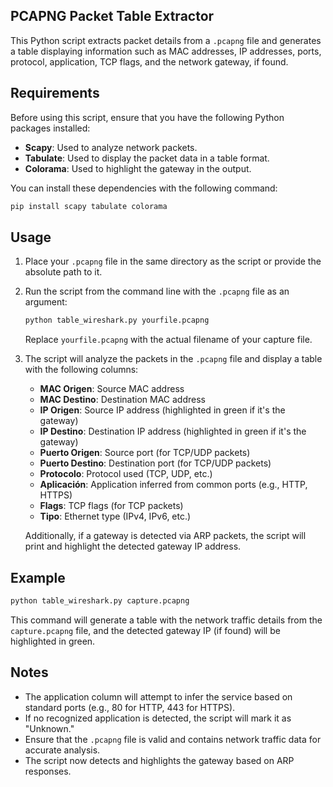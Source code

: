 ## PCAPNG Packet Table Extractor

This Python script extracts packet details from a `.pcapng` file and generates a table displaying information such as MAC addresses, IP addresses, ports, protocol, application, TCP flags, and the network gateway, if found.

## Requirements

Before using this script, ensure that you have the following Python packages installed:

- **Scapy**: Used to analyze network packets.
- **Tabulate**: Used to display the packet data in a table format.
- **Colorama**: Used to highlight the gateway in the output.

You can install these dependencies with the following command:

```bash
pip install scapy tabulate colorama
```

## Usage

1. Place your `.pcapng` file in the same directory as the script or provide the absolute path to it.
   
2. Run the script from the command line with the `.pcapng` file as an argument:

   ```bash
   python table_wireshark.py yourfile.pcapng
   ```

   Replace `yourfile.pcapng` with the actual filename of your capture file.

3. The script will analyze the packets in the `.pcapng` file and display a table with the following columns:

   - **MAC Origen**: Source MAC address
   - **MAC Destino**: Destination MAC address
   - **IP Origen**: Source IP address (highlighted in green if it's the gateway)
   - **IP Destino**: Destination IP address (highlighted in green if it's the gateway)
   - **Puerto Origen**: Source port (for TCP/UDP packets)
   - **Puerto Destino**: Destination port (for TCP/UDP packets)
   - **Protocolo**: Protocol used (TCP, UDP, etc.)
   - **Aplicación**: Application inferred from common ports (e.g., HTTP, HTTPS)
   - **Flags**: TCP flags (for TCP packets)
   - **Tipo**: Ethernet type (IPv4, IPv6, etc.)

   Additionally, if a gateway is detected via ARP packets, the script will print and highlight the detected gateway IP address.

## Example

```bash
python table_wireshark.py capture.pcapng
```

This command will generate a table with the network traffic details from the `capture.pcapng` file, and the detected gateway IP (if found) will be highlighted in green.

## Notes

- The application column will attempt to infer the service based on standard ports (e.g., 80 for HTTP, 443 for HTTPS).
- If no recognized application is detected, the script will mark it as "Unknown."
- Ensure that the `.pcapng` file is valid and contains network traffic data for accurate analysis.
- The script now detects and highlights the gateway based on ARP responses.

